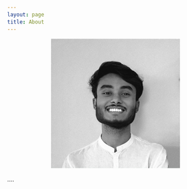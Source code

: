 ```yaml
---
layout: page
title: About
---
```


<p align="center"> 
<img src="/images/image.jpg" alt="my_photo" width="300" height="300">
</p>


....
